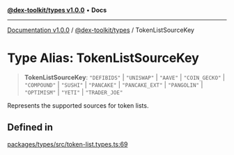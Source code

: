 [**@dex-toolkit/types v1.0.0**](../README.md) • **Docs**

***

[Documentation v1.0.0](../../../packages.md) / [@dex-toolkit/types](../README.md) / TokenListSourceKey

# Type Alias: TokenListSourceKey

> **TokenListSourceKey**: `"DEFIBIDS"` \| `"UNISWAP"` \| `"AAVE"` \| `"COIN_GECKO"` \| `"COMPOUND"` \| `"SUSHI"` \| `"PANCAKE"` \| `"PANCAKE_EXT"` \| `"PANGOLIN"` \| `"OPTIMISM"` \| `"YETI"` \| `"TRADER_JOE"`

Represents the supported sources for token lists.

## Defined in

[packages/types/src/token-list.types.ts:69](https://github.com/niZmosis/dex-toolkit/blob/3d8b41b44787b30fbea5de3ab4737662ffb61bc8/packages/types/src/token-list.types.ts#L69)
